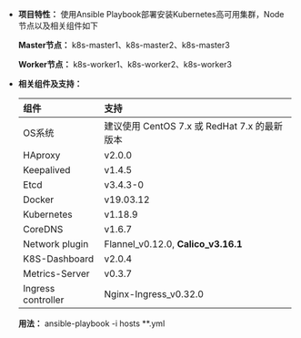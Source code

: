 - **项目特性：** 使用Ansible Playbook部署安装Kubernetes高可用集群，Node节点以及相关组件如下

  **Master节点：** k8s-master1、k8s-master2、k8s-master3

  **Worker节点：** k8s-worker1、k8s-worker2、k8s-worker3

- **相关组件及支持：**

  | **组件**           | **支持**                                       |
  | :----------------- | :--------------------------------------------- |
  | OS系统             | 建议使用 CentOS 7.x 或 RedHat 7.x 的最新版本   |
  | HAproxy            | v2.0.0                                         |
  | Keepalived         | v1.4.5                                         |
  | Etcd               | v3.4.3-0                                       |
  | Docker             | v19.03.12                                      |
  | Kubernetes         | v1.18.9                                        |
  | CoreDNS            | v1.6.7                                         |
  | Network plugin     | Flannel_v0.12.0, **Calico_v3.16.1**            |
  | K8S-Dashboard      | v2.0.4                                         |
  | Metrics-Server     | v0.3.7                                         |
  | Ingress controller | Nginx-Ingress_v0.32.0                          |

  **用法：** ansible-playbook -i hosts **.yml
